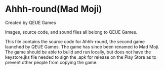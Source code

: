 # Ahhh-round(Mad Moji)
Created by QEUE Games

Images, source code, and sound files all belong to QEUE Games. 

This file contains the source code for Ahhh-round, the second game launched by QEUE Games. The game has since been renamed to Mad Moji. The game should be able to build and run locally, but does not have the keystore.jks file needed to sign the .apk for release on the Play Store as to prevent other people from copying the game.  
